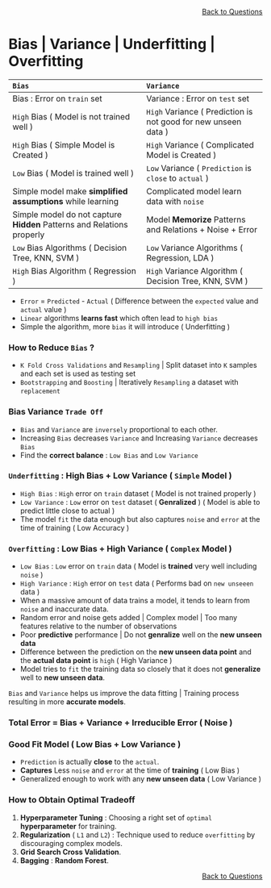 <p align='right'><a align="right" href="https://github.com/KIRANKUMAR7296/Library/blob/main/Interview.md">Back to Questions</a></p>

# Bias | Variance | Underfitting | Overfitting

`Bias` | `Variance`
:--- | :---
Bias : Error on `train` set | Variance : Error on `test` set
`High` Bias ( Model is not trained well ) | `High` Variance ( Prediction is not good for new unseen data )
`High` Bias ( Simple Model is Created ) | `High` Variance ( Complicated Model is Created )
`Low` Bias ( Model is trained well ) | `Low` Variance ( `Prediction` is `close` to `actual` )
Simple model make **simplified assumptions** while learning | Complicated model learn data with `noise`
Simple model do not capture **Hidden** Patterns and Relations properly | Model **Memorize** Patterns and Relations + Noise + Error
`Low` Bias Algorithms ( Decision Tree, KNN, SVM ) | `Low` Variance Algorithms ( Regression, LDA )
`High` Bias Algorithm ( Regression ) | `High` Variance Algorithm ( Decision Tree, KNN, SVM ) 

- `Error` = `Predicted` - `Actual` ( Difference between the `expected` value and `actual` value )
- `Linear` algorithms **learns fast** which often lead to `high bias`
- Simple the algorithm, more `bias` it will introduce ( Underfitting )

### How to Reduce `Bias` ?
- `K Fold Cross Validations` and `Resampling` | Split dataset into `K` samples and each set is used as testing set
- `Bootstrapping` and `Boosting` | Iteratively `Resampling` a dataset with `replacement`

### Bias Variance `Trade Off`

- `Bias` and `Variance` are `inversely` proportional to each other.
- Increasing `Bias` decreases `Variance` and Increasing `Variance` decreases `Bias`
- Find the **correct balance** : `Low Bias` and `Low Variance`

### `Underfitting` : High Bias + Low Variance ( `Simple` Model )
- `High Bias` : `High` error on `train` dataset ( Model is not trained properly )
- `Low Variance` : `Low` error on `test` dataset ( **Genralized** ) ( Model is able to predict little close to actual )
- The model `fit` the data enough but also captures `noise` and `error` at the time of training ( Low Accuracy )

### `Overfitting` : Low Bias + High Variance ( `Complex` Model )
- `Low Bias` : `Low` error on `train` data ( Model is **trained** very well including `noise` )
- `High Variance` : `High` error on `test` data ( Performs bad on `new unseeen` data )
- When a massive amount of data trains a model, it tends to learn from `noise` and inaccurate data.
- Random error and noise gets added | Complex model | Too many features relative to the number of observations
- Poor **predictive** performance | Do not **genralize** well on the **new unseen data**
- Difference between the prediction on the **new unseen data point** and the **actual data point** is `high` ( High Variance )
- Model tries to `fit` the training data so closely that it does not **generalize** well to **new unseen data**.

`Bias` and `Variance` helps us improve the data fitting | Training process resulting in more **accurate models**.

### Total Error = Bias + Variance + Irreducible Error ( Noise )

### Good Fit Model ( Low Bias + Low Variance )
- `Prediction` is actually **close** to the `actual`.
- **Captures** Less `noise` and `error` at the time of **training** ( Low Bias )
- Generalized enough to work with any **new unseen data** ( Low Variance ) 

### How to Obtain Optimal Tradeoff
1. **Hyperparameter Tuning** : Choosing a right set of `optimal` **hyperparameter** for training.
2. **Regularization** ( `L1` and `L2`) : Technique used to reduce `overfitting` by discouraging  complex models.
3. **Grid Search Cross Validation**.
4. **Bagging** : **Random Forest**.

<p align='right'><a align="right" href="https://github.com/KIRANKUMAR7296/Library/blob/main/Interview.md">Back to Questions</a></p>
